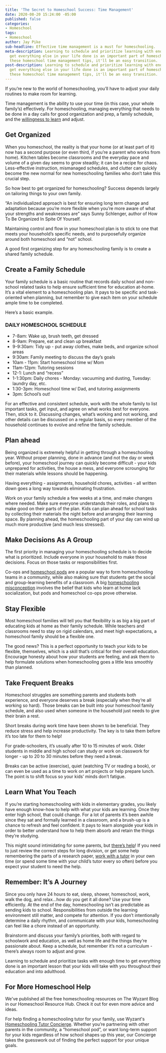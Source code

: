 ```yaml
---
title: 'The Secret to Homeschool Success: Time Management'
date: 2020-08-20 15:24:00 -05:00
published: false
categories:
- Homeschool
tags:
- Homeschool
author: Jay Pike
sub-headline: Effective time management is a must for homeschooling.
meta-description: Learning to schedule and prioritize learning with enough time to
  get everything else in your life done is an important part of homeschooling. With
  these homeschool time management tips, it'll be an easy transition.
post-description: Learning to schedule and prioritize learning with enough time to
  get everything else in your life done is an important part of homeschooling. With
  these homeschool time management tips, it'll be an easy transition.
---
```


If you’re new to the world of homeschooling, you’ll have to adjust your daily routines to make room for learning. 

Time management is the ability to use your time (in this case, your whole family’s) effectively. For homeschooling, managing everything that needs to be done in a day calls for good organization and prep, a family schedule, and the [willingness to learn](https://www.wyzant.com/blog/is-homeschooling-right-for-my-kids/) and adjust.

## Get Organized

When you homeschool, the reality is that your home (or at least part of it) now has a second purpose (or even third, if you’re a parent who works from home). Kitchen tables become classrooms and the everyday pace and volume of a given day seems to grow steadily; it can be a recipe for chaos. Less-effective instruction, mismanaged schedules, and clutter can quickly become the new normal for new homeschooling families who don’t take this crucial step. 

So how best to get organized for homeschooling? Success depends largely on tailoring things to your own family. 

“An individualized approach is best for ensuring long term change and adaptation because you’re more flexible when you’re more aware of what your strengths and weaknesses are” says Sunny Schlenger, author of How To Be Organized In Spite Of Yourself.

Maintaining control and flow in your homeschool plan is to stick to one that meets your household’s specific needs, and to purposefully organize around both homeschool and “not” school. 

A good first organizing step for any homeschooling family is to create a shared family schedule.

## Create a Family Schedule

Your family schedule is a basic routine that records daily school and non-school related tasks to help ensure sufficient time for education at-home. It’s a vital element to a homeschooling plan. It pays to be specific and task-oriented when planning, but remember to give each item on your schedule ample time to be completed.  

Here’s a basic example. 

### DAILY HOMESCHOOL SCHEDULE
* 7-8am: Wake up, brush teeth, get dressed
* 8-9am: Prepare, eat and clean up breakfast
* 9-9:30am: Tidy up - put away clothes, make beds, and organize school areas
* 9:30am: Family meeting to discuss the day’s goals
* 10am - 11pm: Start homeschool time w/ Mom
* 11am-12pm: Tutoring sessions 
* 12-1: Lunch and “recess”
* 1-1:30pm: Daily chores - Monday: vacuuming and dusting, Tuesday: laundry day, etc.
* 1:30-3pm: Homeschool time w/ Dad, and tutoring assignments
* 3pm: School’s out!

For an effective and consistent schedule, work with the whole family to list important tasks, get input, and agree on what works best for everyone. Then, stick to it. Discussing changes, what’s working and not working, and other details can be discussed on a regular basis, so every member of the household continues to evolve and refine the family schedule.

## Plan ahead

Being organized is extremely helpful in getting through a homeschooling year. Without proper planning, done in advance (and not the day or week before), your homeschool journey can quickly become difficult - your kids unprepared for activities, the house a mess, and everyone scrounging for their materials while lessons should be happening.

Having everything - assignments, household chores, activities - all written down goes a long way towards eliminating frustration.

Work on your family schedule a few weeks at a time, and make changes where needed. Make sure everyone understands their roles, and plans to make good on their parts of the plan. Kids can plan ahead for school tasks by collecting their materials the night before and arranging their learning space. By planning ahead, the homeschooling part of your day can wind up much more productive (and much less stressed).

## Make Decisions As A Group

The first priority in managing your homeschooling schedule is to decide what is prioritized. Include everyone in your household to make those decisions. Focus on those tasks or responsibilities first. 

Co-ops and [homeschool pods](https://www.wyzant.com/blog/which-homeschool-approach-is-right-for-your-kids/) are a popular way to form homeschooling teams in a community, while also making sure that students get the social and group-learning benefits of a classroom. A big [homeschooling misconception](https://www.wyzant.com/blog/myths-about-homeschooling/) involves the belief that kids who learn at home lack socialization, but pods and homeschool co-ops prove otherwise. 

## Stay Flexible
Most homeschool families will tell you that flexibility is as big a big part of educating kids at home as their family schedule. While teachers and classrooms need to stay on rigid calendars, and meet high expectations, a homeschool family should be a flexible one.

The good news? This is a perfect opportunity to teach your kids to be flexible, themselves, which is a skill that’s critical for their overall education. Encourage honesty about how your students are feeling, and ask them to help formulate solutions when homeschooling goes a little less smoothly than planned.

## Take Frequent Breaks

Homeschool struggles are something parents and students both experience, and everyone deserves a break (especially when they’re all working so hard). Those breaks can be built into your homeschool family schedule, and also used when someone in the household just needs to give their brain a rest. 

Short breaks during work time have been shown to be beneficial. They reduce stress and help increase productivity. The key is to take them before it’s too late for them to help!

For grade-schoolers, it’s usually after 10 to 15 minutes of work. Older students in middle and high school can study or work on classwork for longer - up to 20 to 30 minutes before they need a break.

Breaks can be active (exercise), quiet (watching TV or reading a book), or can even be used as a time to work on art projects or help prepare lunch. The point is to shift focus so your kids’ minds don’t fatigue.

## Learn What You Teach
If you’re starting homeschooling with kids in elementary grades, you likely have enough know-how to help with what your kids are learning. Once they enter high school, that could change. For a lot of parents it’s been awhile since they sat and formally learned in a classroom, and a brush-up is a chance to refresh and feel confident. It pays to learn alongside your kids in order to better understand how to help them absorb and retain the things they’re studying. 

This might sound intimidating for some parents, but [there’s help](https://www.wyzant.com/blog/tutoring-homeschool-help/)! If you need to just review the correct steps for long division, or get some help remembering the parts of a research paper, [work with a tutor](https://www.wyzant.com/blog/help-with-homeschooling/) in your own time (or spend some time with your child’s tutor every so often) before you expect your student to need the help. 

## Remember: It’s A Journey

Since you only have 24 hours to eat, sleep, shower, homeschool, work, walk the dog, and relax...how do you get it all done? Use your time efficiently. At the end of the day, homeschooling isn’t as predictable as sending kids to school. Responsibilities from outside the learning environment still matter, and compete for attention. If you don’t intentionally determine a daily rhythm, and communicate with your kids, homeschooling can feel like a chore instead of an opportunity. 

Brainstorm and discuss your family’s priorities, both with regard to schoolwork and education, as well as home life and the things they’re passionate about. Keep a schedule, but remember it’s not a curriculum - there’s always room to adjust and grow. 

Learning to schedule and prioritize tasks with enough time to get everything done is an important lesson that your kids will take with you throughout their education and into adulthood.

## For More Homeschool Help

We've published all the free homeschooling resources on The Wyzant Blog in our Homeschool Resource Hub. Check it out for even more advice and ideas. 

For help finding a homeschooling tutor for your family, use Wyzant's [Homeschooling Tutor Concierge](https://startlearning.wyzant.com/groupconcierge/). Whether you’re partnering with other parents in the community, a “homeschool pod”, or want long-term support for your kids regardless of how school shapes up this year, our Concierge takes the guesswork out of finding the perfect support for your unique goals.

